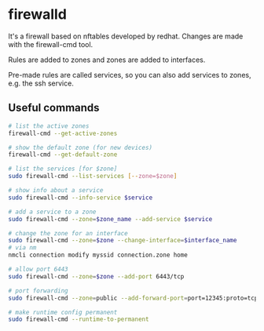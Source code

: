 # firewalld

It's a firewall based on nftables developed by redhat. Changes are made with the firewall-cmd tool.

Rules are added to zones and zones are added to interfaces.

Pre-made rules are called services, so you can also add services to zones, e.g. the ssh service.

## Useful commands

```bash
# list the active zones
firewall-cmd --get-active-zones

# show the default zone (for new devices)
firewall-cmd --get-default-zone

# list the services [for $zone]
sudo firewall-cmd --list-services [--zone=$zone]

# show info about a service
sudo firewall-cmd --info-service $service

# add a service to a zone
sudo firewall-cmd --zone=$zone_name --add-service $service

# change the zone for an interface
sudo firewall-cmd --zone=$zone --change-interface=$interface_name
# via nm
nmcli connection modify myssid connection.zone home

# allow port 6443
sudo firewall-cmd --zone=$zone --add-port 6443/tcp

# port forwarding
sudo firewall-cmd --zone=public --add-forward-port=port=12345:proto=tcp:toport=22:toaddr=10.20.30.40

# make runtime config permanent
sudo firewall-cmd --runtime-to-permanent
```
